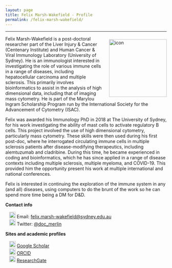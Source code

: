 ```yaml
---
layout: page
title: Felix Marsh-Wakefield - Profile
permalink: /felix-marsh-wakefield/
---
```


---

<div class='row'>
    <div class="image">
        <a href="#">
            <img src="https://ca.slack-edge.com/TLYFBANH2-UM1JA0BC5-69f86dacaa11-512" alt="icon" width="180" align="right" style="padding-left: 10px; padding-right: 0px; padding-top: 10px; padding-bottom: 10px">
        </a>
    </div>
</div>

Felix Marsh-Wakefield is a post-doctoral researcher part of the Liver Injury & Cancer (Centenary Institute) and Human Cancer & Viral Immunology Laboratory (University of Sydney). He is an immunologist interested in investigating the role of various immune cells in a range of diseases, including hepatocellular carcinoma and multiple sclerosis. This primarily involves bioinformatics to assist in the analysis of high dimensional data, including that of imaging mass cytometry. He is part of the Marylou Ingram Scholarship Program run by the International Society for the Advancement of Cytometry (ISAC).

Felix was awarded his Immunology PhD in 2018 at The University of Sydney, for his work investigating the ability of mast cells to activate regulatory B cells. This project involved the use of high dimensional cytometry, particularly mass cytometry. These skills were then used during his first post-doc, where he interrogated circulating immune cells in multiple sclerosis patients after disease-modifying therapeutics, including alemtuzumab and cladribine. During this time, he became experienced in coding and bioinformatics, which he has since applied in a range of disease contexts including multiple sclerosis, multiple myeloma, and COVID-19. This provided him the opportunity present his work at multiple international and national conferences.

Felix is interested in continuing the exploration of the immune system in any (and all) diseases, using computers to do the brunt of the work so he can spend more time being a DM for D&D. 

**Contact info**

&nbsp;&nbsp;&nbsp;<img src="https://raw.githubusercontent.com/tomashhurst/tomashhurst.github.io/2a9877aba13f6f7b46b11728a68d7047debb0f36/custom_SVG/EmailSVG.svg" alt="Email logo" width="20"> Email: [felix.marsh-wakefield@sydney.edu.au](mailto:felix.marsh-wakefield@sydney.edu.au) <br/>
&nbsp;&nbsp;&nbsp;<img src="https://raw.githubusercontent.com/tomashhurst/tomashhurst.github.io/2a9877aba13f6f7b46b11728a68d7047debb0f36/custom_SVG/TwitterSVG.svg" alt="Twitter logo" width="20"> Twitter: [@doc_merlin](https://twitter.com/doc_merlin) <br/>

**Sites and academic profiles**

&nbsp;&nbsp;&nbsp;<img src="https://raw.githubusercontent.com/tomashhurst/tomashhurst.github.io/2a9877aba13f6f7b46b11728a68d7047debb0f36/custom_SVG/Google_Scholar_logo.svg" alt="Logo" width="20"> [Google Scholar](http://scholar.google.com/citations?user=6PaVkisAAAAJ&hl=en) <br/>
&nbsp;&nbsp;&nbsp;<img src="https://raw.githubusercontent.com/tomashhurst/tomashhurst.github.io/2a9877aba13f6f7b46b11728a68d7047debb0f36/custom_SVG/ORCID_iD.svg" alt="Logo" width="20"> [ORCID](https://orcid.org/0000-0002-6839-7628) <br/>
&nbsp;&nbsp;&nbsp;<img src="https://raw.githubusercontent.com/tomashhurst/tomashhurst.github.io/2a9877aba13f6f7b46b11728a68d7047debb0f36/custom_SVG/ResearchGate_icon_SVG.svg" alt="ResearchGate logo" width="20"> [ResearchGate](https://www.researchgate.net/profile/Felix-Marsh-Wakefield) <br/>
